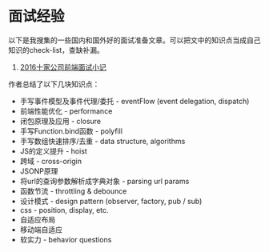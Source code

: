 # 面试经验
以下是我搜集的一些国内和国外好的面试准备文章。可以把文中的知识点当成自己知识的check-list，查缺补漏。

1. [2016十家公司前端面试小记](http://web.jobbole.com/85156/)

作者总结了以下几块知识点：

- 手写事件模型及事件代理/委托 - eventFlow (event delegation, dispatch)
- 前端性能优化 - performance
- 闭包原理及应用 - closure
- 手写Function.bind函数 - polyfill
- 手写数组快速排序/去重 - data structure, algorithms
- JS的定义提升 - hoist
- 跨域 - cross-origin
- JSONP原理
- 将url的查询参数解析成字典对象 - parsing url params
- 函数节流 - throttling & debounce
- 设计模式 - design pattern (observer, factory, pub / sub)
- css - position, display, etc.
- 自适应布局
- 移动端自适应
- 软实力 - behavior questions
